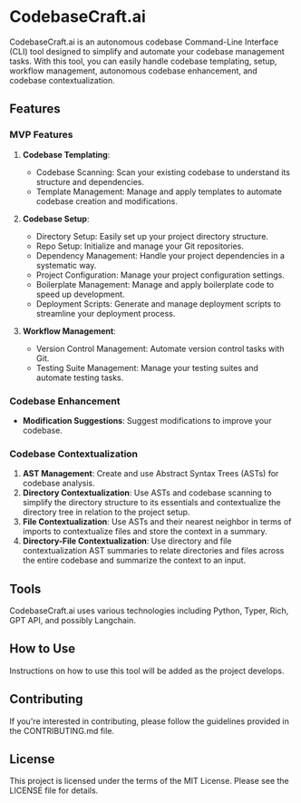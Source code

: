 # CodebaseCraft.ai

CodebaseCraft.ai is an autonomous codebase Command-Line Interface (CLI) tool designed to simplify and automate your codebase management tasks. With this tool, you can easily handle codebase templating, setup, workflow management, autonomous codebase enhancement, and codebase contextualization.

## Features

### MVP Features
1. **Codebase Templating**: 
   - Codebase Scanning: Scan your existing codebase to understand its structure and dependencies.
   - Template Management: Manage and apply templates to automate codebase creation and modifications.

2. **Codebase Setup**: 
   - Directory Setup: Easily set up your project directory structure.
   - Repo Setup: Initialize and manage your Git repositories.
   - Dependency Management: Handle your project dependencies in a systematic way.
   - Project Configuration: Manage your project configuration settings.
   - Boilerplate Management: Manage and apply boilerplate code to speed up development.
   - Deployment Scripts: Generate and manage deployment scripts to streamline your deployment process.

3. **Workflow Management**:
   - Version Control Management: Automate version control tasks with Git.
   - Testing Suite Management: Manage your testing suites and automate testing tasks.

### Codebase Enhancement
- **Modification Suggestions**: Suggest modifications to improve your codebase.

### Codebase Contextualization
1. **AST Management**: Create and use Abstract Syntax Trees (ASTs) for codebase analysis.
2. **Directory Contextualization**: Use ASTs and codebase scanning to simplify the directory structure to its essentials and contextualize the directory tree in relation to the project setup.
3. **File Contextualization**: Use ASTs and their nearest neighbor in terms of imports to contextualize files and store the context in a summary.
4. **Directory-File Contextualization**: Use directory and file contextualization AST summaries to relate directories and files across the entire codebase and summarize the context to an input.

## Tools
CodebaseCraft.ai uses various technologies including Python, Typer, Rich, GPT API, and possibly Langchain.

## How to Use
Instructions on how to use this tool will be added as the project develops.

## Contributing
If you're interested in contributing, please follow the guidelines provided in the CONTRIBUTING.md file.

## License
This project is licensed under the terms of the MIT License. Please see the LICENSE file for details.


